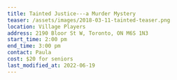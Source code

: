 ```yaml
---
title: Tainted Justice---a Murder Mystery
teaser: /assets/images/2018-03-11-tainted-teaser.png
location: Village Players
address: 2190 Bloor St W, Toronto, ON M6S 1N3
start_time: 2:00 pm
end_time: 3:00 pm
contact: Paula
cost: $20 for seniors
last_modified_at: 2022-06-19
---
```

